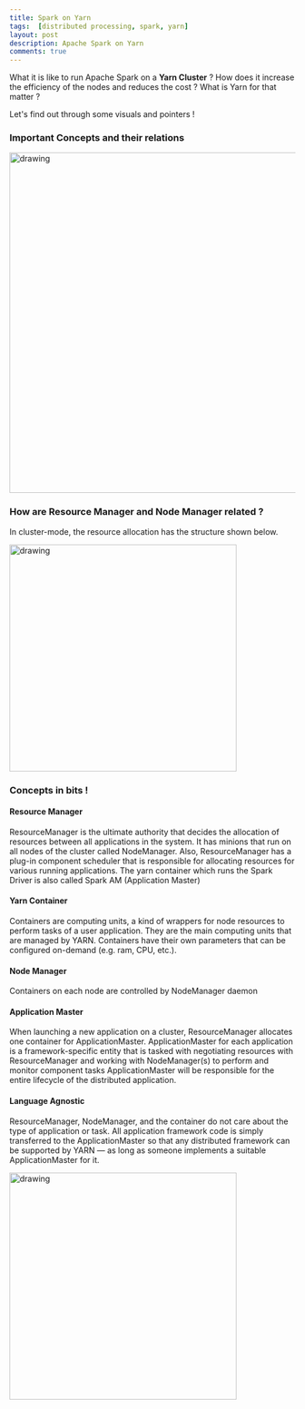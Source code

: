 ```yaml
---
title: Spark on Yarn
tags:  [distributed processing, spark, yarn]
layout: post
description: Apache Spark on Yarn
comments: true
---
```



What it is like to run Apache Spark on a  **Yarn Cluster** ?
How does it increase the efficiency of the nodes and reduces the cost ?
What is Yarn for that matter ?

Let's find out through some visuals and pointers !

### Important Concepts and their relations
<img src="https://snipboard.io/gkaB82.jpg" alt="drawing" width="600"/>

### How are Resource Manager and Node Manager related ?

In cluster-mode, the resource allocation has the structure shown below.

<img src="https://snipboard.io/aMeilB.jpg" alt="drawing" width="400"/>

### Concepts in bits !

#### Resource Manager
ResourceManager is the ultimate authority that decides the allocation of resources between all applications in the system. It has minions that run on all nodes of the cluster called NodeManager. Also, ResourceManager has a plug-in component scheduler that is responsible for allocating resources for various running applications.
The yarn container which runs the Spark Driver is also called Spark AM (Application Master)

#### Yarn Container
Containers are computing units, a kind of wrappers for node resources to perform tasks of a user application. They are the main computing units that are managed by YARN. Containers have their own parameters that can be configured on-demand (e.g. ram, CPU, etc.).

#### Node Manager
Containers on each node are controlled by NodeManager daemon

#### Application Master
When launching a new application on a cluster, ResourceManager allocates one container for ApplicationMaster. ApplicationMaster for each application is a framework-specific entity that is tasked with negotiating resources with ResourceManager and working with NodeManager(s) to perform and monitor component tasks
ApplicationMaster will be responsible for the entire lifecycle of the distributed application.

#### Language Agnostic
ResourceManager, NodeManager, and the container do not care about the type of application or task. All application framework code is simply transferred to the ApplicationMaster so that any distributed framework can be supported by YARN — as long as someone implements a suitable ApplicationMaster for it.

<img src="https://snipboard.io/1lQXPE.jpg" alt="drawing" width="400"/>




